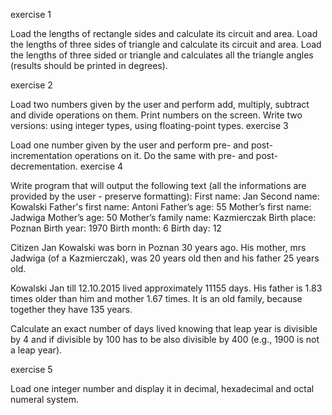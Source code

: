 exercise 1

Load the lengths of rectangle sides and calculate its circuit and area.
Load the lengths of three sides of triangle and calculate its circuit and area.
Load the lengths of three sided or triangle and calculates all the triangle angles (results should be printed in degrees).

exercise 2

Load two numbers given by the user and perform add, multiply, subtract and divide operations on them. Print numbers on the screen. Write two versions:
using integer types,
using floating-point types.
exercise 3

Load one number given by the user and perform pre- and post- incrementation operations on it. Do the same with pre- and post- decrementation.
exercise 4

Write program that will output the following text (all the informations are provided by the user - preserve formatting):
First name: Jan
Second name: Kowalski
Father's first name: Antoni
Father’s age: 55
Mother’s first name: Jadwiga
Mother’s age: 50
Mother’s family name: Kazmierczak
Birth place: Poznan
Birth year: 1970
Birth month: 6
Birth day: 12

Citizen Jan Kowalski was born in Poznan 30 years ago. His mother, mrs Jadwiga (of a Kazmierczak), was 20 years old then and his father 25 years old.

Kowalski Jan till 12.10.2015 lived approximately 11155 days.
His father is 1.83 times older than him and mother 1.67 times.
It is an old family, because together they have 135 years.

Calculate an exact number of days lived knowing that leap year is divisible by 4 and if divisible by 100 has to be also divisible by 400 (e.g., 1900 is not a leap year).

exercise 5

Load one integer number and display it in decimal, hexadecimal and octal numeral system.
